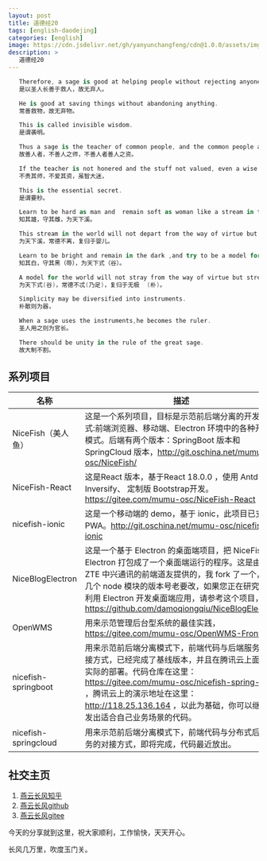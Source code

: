 ```yaml
---
layout: post
title: 道德经20
tags: [english-daodejing]
categories: [english]
image: https://cdn.jsdelivr.net/gh/yanyunchangfeng/cdn@1.0.0/assets/img/blog/english-grammer/english-grammer-cover5.png
description: >
   道德经20
---
```

 ```swift
    Therefore, a sage is good at helping people without rejecting anyone.
    是以圣人长善于救人，故无弃人。
 ```
 ```swift
    He is good at saving things without abandoning anything.
    常善救物，故无弃物。
 ```
 ```swift
    This is called invisible wisdom.
    是谓袭明。
 ```
 ```swift
    Thus a sage is the teacher of common people, and the common people are the stuff for good men.
    故善人者，不善人之师，不善人者善人之资。
 ```
 ```swift
    If the teacher is not honered and the stuff not valued, even a wise will be at a loss.
    不贵其师，不爱其资，虽智大迷，
 ```
 ```swift
    This is the essential secret.
    是谓要秒。
 ```
 ```swift
    Learn to be hard as man and  remain soft as woman like a stream in the world.
    知其雄，守其雌，为天下溪。
 ```
 ```swift
    This stream in the world will not depart from the way of virtue but rejuvenate to its infancy.
    为天下溪，常德不离，复归于婴儿。
 ```
 ```swift
    Learn to be bright and remain in the dark ,and try to be a model for the world.
    知其白，守其黑（辱），为天下式（谷）。
 ```
 ```swift
    A model for the world will not stray from the way of virtue but stretch to infinity. 
    为天下式(谷)，常德不忒(乃足)，复归于无极  (朴)。
 ```
 ```swift
    Simplicity may be diversified into instruments.
    朴散则为器，
 ```
 ```swift
    When a sage uses the instruments,he becomes the ruler.
    圣人用之则为官长。
 ```
 ```swift
    There should be unity in the rule of the great sage.
    故大制不割。
 ```

## 系列项目

|  名称   | 描述  |
|  ----  | ----  |
| NiceFish（美人鱼）  | 这是一个系列项目，目标是示范前后端分离的开发模式:前端浏览器、移动端、Electron 环境中的各种开发模式。后端有两个版本：SpringBoot 版本和 SpringCloud 版本，http://git.oschina.net/mumu-osc/NiceFish/ |
| NiceFish-React  |  这是React 版本，基于React 18.0.0 ，使用 Antd、Inversify、 定制版 Bootstrap开发。  https://gitee.com/mumu-osc/NiceFish-React|
| nicefish-ionic  | 这是一个移动端的 demo，基于 ionic，此项目已支持 PWA。http://git.oschina.net/mumu-osc/nicefish-ionic |
| NiceBlogElectron  | 这是一个基于 Electron 的桌面端项目，把 NiceFish 用 Electron 打包成了一个桌面端运行的程序。这是由 ZTE 中兴通讯的前端道友提供的，我 fork 了一个，有几个 node 模块的版本号老要改，如果您正在研究如何利用 Electron 开发桌面端应用，请参考这个项目，https://github.com/damoqiongqiu/NiceBlogElectron|
| OpenWMS  | 用来示范管理后台型系统的最佳实践，https://gitee.com/mumu-osc/OpenWMS-Frontend|
| nicefish-springboot  | 用来示范前后端分离模式下，前端代码与后端服务的对接方式，已经完成了基线版本，并且在腾讯云上面做了实际的部署。代码仓库在这里： https://gitee.com/mumu-osc/nicefish-spring-boot ，腾讯云上的演示地址在这里： http://118.25.136.164 ，以此为基础，你可以继续开发出适合自己业务场景的代码。|
| nicefish-springcloud  | 用来示范前后端分离模式下，前端代码与分布式后端服务的对接方式，即将完成，代码最近放出。|       

## 社交主页  

1. [燕云长风知乎](https://zhihu.com/people/hbxyxuxiaodong)    
2. [燕云长风github](https://github.com/yanyunchangfeng)  
3. [燕云长风gitee](https://gitee.com/yanyunchangfeng) 

今天的分享就到这里，祝大家顺利，工作愉快，天天开心。

长风几万里，吹度玉门关。
